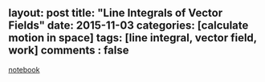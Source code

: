 layout: post
title:  "Line Integrals of Vector Fields"
date:   2015-11-03
categories: [calculate motion in space]
tags: [line integral, vector field, work]
comments : false
---

[notebook](http://nbviewer.jupyter.org/github/colliand/2015M217/blob/gh-pages/notebooks/14-line-integrals-of-vector-fields.ipynb)
